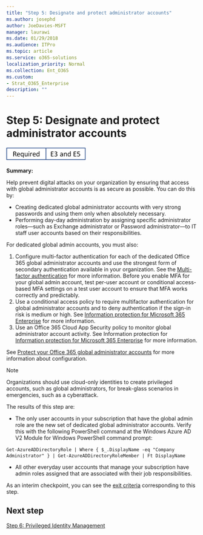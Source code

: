 ```yaml
---
title: "Step 5: Designate and protect administrator accounts"
ms.author: josephd
author: JoeDavies-MSFT
manager: laurawi
ms.date: 01/29/2018
ms.audience: ITPro
ms.topic: article
ms.service: o365-solutions
localization_priority: Normal
ms.collection: Ent_O365
ms.custom:
- Strat_O365_Enterprise
description: ""
---
```


# Step 5: Designate and protect administrator accounts

![This step is required and applies to both the E3 and E5 versions of Microsoft 365 Enterprise](./media/banners/Banner-Required-BothSKUs.png)

**Summary:** 

Help prevent digital attacks on your organization by ensuring that access with global administrator accounts is as secure as possible. You can do this by:

- Creating dedicated global administrator accounts with very strong passwords and using them only when absolutely necessary.
- Performing day-day administration by assigning specific administrator roles&mdash;such as Exchange administrator or Password administrator&mdash;to IT staff user accounts based on their responsibilities.

For dedicated global admin accounts, you must also:

1. Configure multi-factor authentication for each of the dedicated Office 365 global administrator accounts and use the strongest form of secondary authentication available in your organization. See the [Multi-factor authentication](identity-multi-factor-authentication.md) for more information. Before you enable MFA for your global admin account, test per-user account or conditional access-based MFA settings on a test user account to ensure that MFA works correctly and predictably.
2. Use a conditional access policy to require multifactor authentication for global administrator accounts and to deny authentication if the sign-in risk is medium or high. See [Information protection for Microsoft 365 Enterprise](infoprotect-infrastructure.md) for more information.
3. Use an Office 365 Cloud App Security policy to monitor global administrator account activity. See Information protection for [Information protection for Microsoft 365 Enterprise](infoprotect-infrastructure.md) for more information.

See [Protect your Office 365 global administrator accounts](https://support.office.com/article/Protect-your-Office-365-global-administrator-accounts-6b4ded77-ac8d-42ed-8606-c014fd947560) for more information about configuration.

>[!Note]
>Organizations should use cloud-only identities to create privileged accounts, such as global administrators, for break-glass scenarios in emergencies, such as a cyberattack.
>

The results of this step are:

- The only user accounts in your subscription that have the global admin role are the new set of dedicated global administrator accounts. Verify this with the following PowerShell command at the Windows Azure AD V2 Module for Windows PowerShell command prompt: 
```
Get-AzureADDirectoryRole | Where { $_.DisplayName -eq "Company Administrator" } | Get-AzureADDirectoryRoleMember | Ft DisplayName
```
- All other everyday user accounts that manage your subscription have admin roles assigned that are associated with their job responsibilities.

As an interim checkpoint, you can see the [exit criteria](identity-exit-criteria.md#crit-identity-step5.md)
 corresponding to this step.


## Next step

[Step 6: Privileged Identity Management](identity-privileged-identity-management.md)
